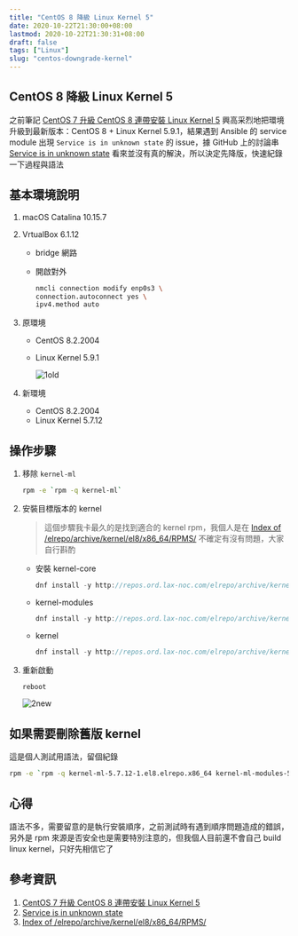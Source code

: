 ```yaml
---
title: "CentOS 8 降級 Linux Kernel 5"
date: 2020-10-22T21:30:00+08:00
lastmod: 2020-10-22T21:30:31+08:00
draft: false
tags: ["Linux"]
slug: "centos-downgrade-kernel"
---
```


## CentOS 8 降級 Linux Kernel 5

之前筆記 [CentOS 7 升級 CentOS 8 連帶安裝 Linux Kernel 5](https://blog.yowko.com/centos7-upgrade-centos8-linux-kernel5/) 興高采烈地把環境升級到最新版本：CentOS 8 + Linux Kernel 5.9.1，結果遇到 Ansible 的 service module 出現 `Service is in unknown state` 的 issue，據 GitHub 上的討論串 [Service is in unknown state](https://github.com/ansible/ansible/issues/71528) 看來並沒有真的解決，所以決定先降版，快速紀錄一下過程與語法

## 基本環境說明

1. macOS Catalina 10.15.7
2. VrtualBox 6.1.12

    - bridge 網路

    - 開啟對外

        ```bash
        nmcli connection modify enp0s3 \
        connection.autoconnect yes \
        ipv4.method auto
        ```

3. 原環境

    - CentOS 8.2.2004
    - Linux Kernel 5.9.1

        ![1old](https://user-images.githubusercontent.com/3851540/96956338-6e673780-152a-11eb-8013-a756d3fd357d.png)

4. 新環境
    - CentOS 8.2.2004
    - Linux Kernel 5.7.12

## 操作步驟

1. 移除 `kernel-ml`

    ```bash
    rpm -e `rpm -q kernel-ml`
    ```

2. 安裝目標版本的 kernel

    > 這個步驟我卡最久的是找到適合的 kernel rpm，我個人是在 [Index of /elrepo/archive/kernel/el8/x86_64/RPMS/](http://repos.ord.lax-noc.com/elrepo/archive/kernel/el8/x86_64/RPMS/) 不確定有沒有問題，大家自行斟酌

    - 安裝 kernel-core

        ```cs
        dnf install -y http://repos.ord.lax-noc.com/elrepo/archive/kernel/el8/x86_64/RPMS/kernel-ml-core-5.7.12-1.el8.elrepo.x86_64.rpm
        ```

    - kernel-modules

        ```cs
        dnf install -y http://repos.ord.lax-noc.com/elrepo/archive/kernel/el8/x86_64/RPMS/kernel-ml-modules-5.7.12-1.el8.elrepo.x86_64.rpm
        ```

    - kernel

        ```cs
        dnf install -y http://repos.ord.lax-noc.com/elrepo/archive/kernel/el8/x86_64/RPMS/kernel-ml-5.7.12-1.el8.elrepo.x86_64.rpm
        ```

3. 重新啟動

    ```cs
    reboot
    ```

    ![2new](https://user-images.githubusercontent.com/3851540/96956340-6effce00-152a-11eb-940c-4cd8b33fb7af.png)

## 如果需要刪除舊版 kernel

這是個人測試用語法，留個紀錄

```bash
rpm -e `rpm -q kernel-ml-5.7.12-1.el8.elrepo.x86_64 kernel-ml-modules-5.7.12-1.el8.elrepo.x86_64kernel-ml-core-5.7.12-1.el8.elrepo.x86_64`
```

## 心得

語法不多，需要留意的是執行安裝順序，之前測試時有遇到順序問題造成的錯誤，另外是 rpm 來源是否安全也是需要特別注意的，但我個人目前還不會自己 build linux kernel，只好先相信它了

## 參考資訊

1. [CentOS 7 升級 CentOS 8 連帶安裝 Linux Kernel 5](https://blog.yowko.com/centos7-upgrade-centos8-linux-kernel5/)
2. [Service is in unknown state](https://github.com/ansible/ansible/issues/71528)
3. [Index of /elrepo/archive/kernel/el8/x86_64/RPMS/](http://repos.ord.lax-noc.com/elrepo/archive/kernel/el8/x86_64/RPMS/)
